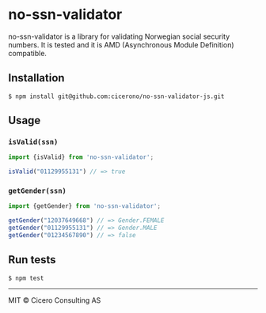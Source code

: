 # no-ssn-validator

no-ssn-validator is a library for validating Norwegian social security numbers.
It is tested and it is AMD (Asynchronous Module Definition) compatible. 

## Installation
```
$ npm install git@github.com:cicerono/no-ssn-validator-js.git
```

## Usage

### `isValid(ssn)`
```javascript
import {isValid} from 'no-ssn-validator';

isValid("01129955131") // => true
```

### `getGender(ssn)`
```javascript
import {getGender} from 'no-ssn-validator';

getGender("12037649668") // => Gender.FEMALE
getGender("01129955131") // => Gender.MALE
getGender("01234567890") // => false
```

## Run tests
```
$ npm test
```

----------------------
MIT © Cicero Consulting AS
